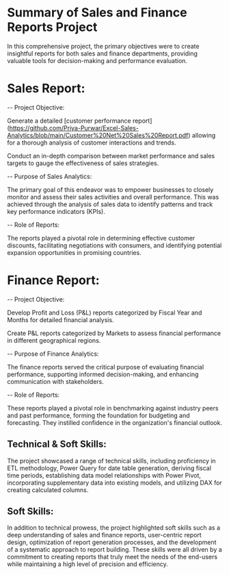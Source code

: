 # Summary of Sales and Finance Reports Project

In this comprehensive project, the primary objectives were to create insightful reports for both sales and finance departments, providing valuable tools for decision-making and performance evaluation.

# Sales Report:
-- Project Objective:

Generate a detailed [customer performance report] (https://github.com/Priya-Purwar/Excel-Sales-Analytics/blob/main/Customer%20Net%20Sales%20Report.pdf) allowing for a thorough analysis of customer interactions and trends.

Conduct an in-depth comparison between market performance and sales targets to gauge the effectiveness of sales strategies.

-- Purpose of Sales Analytics:

The primary goal of this endeavor was to empower businesses to closely monitor and assess their sales activities and overall performance. This was achieved through the analysis of sales data to identify patterns and track key performance indicators (KPIs).

-- Role of Reports:

The reports played a pivotal role in determining effective customer discounts, facilitating negotiations with consumers, and identifying potential expansion opportunities in promising countries.

# Finance Report:
-- Project Objective:

Develop Profit and Loss (P&L) reports categorized by Fiscal Year and Months for detailed financial analysis.

Create P&L reports categorized by Markets to assess financial performance in different geographical regions.

-- Purpose of Finance Analytics:

The finance reports served the critical purpose of evaluating financial performance, supporting informed decision-making, and enhancing communication with stakeholders.

-- Role of Reports:

These reports played a pivotal role in benchmarking against industry peers and past performance, forming the foundation for budgeting and forecasting. They instilled confidence in the organization's financial outlook.

## Technical & Soft Skills:
The project showcased a range of technical skills, including proficiency in ETL methodology, Power Query for date table generation, deriving fiscal time periods, establishing data model relationships with Power Pivot, incorporating supplementary data into existing models, and utilizing DAX for creating calculated columns.

## Soft Skills:
In addition to technical prowess, the project highlighted soft skills such as a deep understanding of sales and finance reports, user-centric report design, optimization of report generation processes, and the development of a systematic approach to report building. These skills were all driven by a commitment to creating reports that truly meet the needs of the end-users while maintaining a high level of precision and efficiency.






